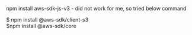 
npm install aws-sdk-js-v3 - did not work for me, so tried below command
 
$ npm install @aws-sdk/client-s3   
$npm install @aws-sdk/core                 